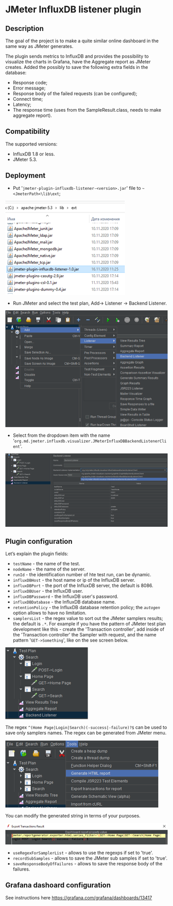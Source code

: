 # JMeter InfluxDB listener plugin

## Description
The goal of the project is to make a quite similar online dashboard in the same way as JMeter generates.

The plugin sends metrics to InfluxDB and provides the possibility to visualize the charts in Grafana, have the Aggregate report as JMeter creates. Added the possibly to save the following extra fields in the database:
* Response code;
* Error message;
* Response body of the failed requests (can be configured); 
* Connect time;
* Latency;
* The response time (uses from the SampleResult.class, needs to make aggregate report). 


## Compatibility
The supported versions:
* InfluxDB 1.8 or less.
* JMeter 5.3.

## Deployment
* Put '`jmeter-plugin-influxdb-listener-<version>.jar`' file to `~<JmeterPath<\lib\ext`;

![](img/deploy1.png)

* Run JMeter and select the test plan, Add-> Listener -> Backend Listener.

![](img/deploy2.png)

* Select from the dropdown item with the name '`org.md.jmeter.influxdb.visualizer.JMeterInfluxDBBackendListenerClient`'.

![](img/deploy3.png)

## Plugin configuration 
Let’s explain the plugin fields:
* `testName` - the name of the test.
* `nodeName` - the name of the server.
* `runId` - the identification number of hte test run, can be dynamic.
* `influxDBHost` - the host name or ip of the InfluxDB server.
* `influxDBPort` - the port of the InfluxDB server, the default is 8086.
* `influxDBUser` - the InfluxDB user. 
* `influxDBPassword` - the InfluxDB user's password.
* `influxDBDatabase` - the InfluxDB database name.
* `retentionPolicy` - the InfluxDB database retention policy; the _`autogen`_ option allows to have no limitation. 
* `samplersList` - the regex value to sort out the JMeter samplers results; the default is _`.*`_. For example if you have the pattern of JMeter test plan development like this - create the 'Transaction controller', add inside of the 'Transaction controller' the Sampler with request, and the name pattern '`GET->Something`', like on the see screen below.
 
 ![](img/testPlan.png)
 
The regex `^(Home Page|Login|Search)(-success|-failure)?$` can be used to save only samplers names. The regex can be generated from JMeter menu.

 ![](img/deploy4.png)
 
 You can modify the generated string in terms of your purposes. 
 
 ![](img/deploy5.png)
 
* `useRegexForSamplerList` - allows to use the regexps if set to 'true'.
* `recordSubSamples` - allows to save the JMeter sub samples if set to 'true'.
* `saveResponseBodyOfFailures` - allows to save the response body of the failures.

## Grafana dashoard configuration 
See instructions here https://grafana.com/grafana/dashboards/13417
